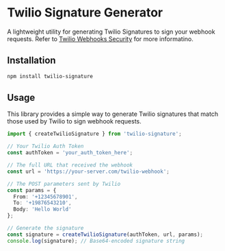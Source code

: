 # Twilio Signature Generator

A lightweight utility for generating Twilio Signatures to sign your webhook requests. Refer to [Twilio Webhooks Security](https://www.twilio.com/docs/usage/webhooks/webhooks-security) for more informatino.

## Installation

```bash
npm install twilio-signature
```

## Usage

This library provides a simple way to generate Twilio signatures that match those used by Twilio to sign webhook requests.

```typescript
import { createTwilioSignature } from 'twilio-signature';

// Your Twilio Auth Token
const authToken = 'your_auth_token_here';

// The full URL that received the webhook
const url = 'https://your-server.com/twilio-webhook';

// The POST parameters sent by Twilio
const params = {
  From: '+12345678901',
  To: '+19876543210',
  Body: 'Hello World'
};

// Generate the signature
const signature = createTwilioSignature(authToken, url, params);
console.log(signature); // Base64-encoded signature string
```
